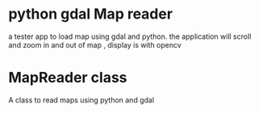 # python gdal Map reader
a tester app to load map using gdal and python. the application will scroll and zoom in and out of map , display is with opencv

# MapReader class
A class to read maps using python and gdal
